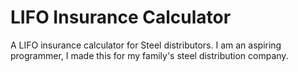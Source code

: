 # LIFO Insurance Calculator
A LIFO insurance calculator for Steel distributors.
I am an aspiring programmer, I made this for my family's steel distribution company.
